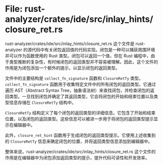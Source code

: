 # File: rust-analyzer/crates/ide/src/inlay_hints/closure_ret.rs

rust-analyzer/crates/ide/src/inlay_hints/closure_ret.rs 这个文件是 rust-analyzer 的源代码中有关闭包返回值的代码实现。闭包是一种可以捕获周围环境并可以作为函数使用的 Rust 类型。闭包可以返回一个值，但在 Rust 编程中，由于类型推断的复杂性，有时候闭包的返回类型并不容易被理解。因此，这个文件的作用是为闭包添加一个额外的提示，以显示闭包的返回类型。

文件中的主要结构是 `collect_fn_signature` 函数和 `ClosureRetTy` 类型。`collect_fn_signature` 函数用于收集特定文件中的所有闭包的返回类型。它通过遍历 AST（Abstract Syntax Tree，抽象语法树）来查找闭包，并检查闭包的返回类型。一旦找到闭包并确定了其返回类型，它会将闭包的开始和结束位置以及类型信息存储在 `ClosureRetTy` 结构中。

`ClosureRetTy` 结构定义了每个闭包的返回类型的详细信息。它包含了开始和结束位置，以及闭包的返回类型。这些信息可以被进一步用于将闭包的返回类型提示显示在编辑器中。

此外，`closure_ret_hint` 函数用于生成闭包的返回类型提示。它使用上述收集到的 `ClosureRetTy` 信息来确定闭包的位置，并将返回类型信息添加到编辑器中。

整体来说，rust-analyzer/crates/ide/src/inlay_hints/closure_ret.rs 这个文件的作用是在编辑器中为闭包添加返回类型的提示，提升代码可读性和开发效率。

